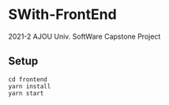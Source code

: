 # SWith-FrontEnd

2021-2 AJOU Univ. SoftWare Capstone Project

## Setup
~~~
cd frontend
yarn install
yarn start
~~~




 
